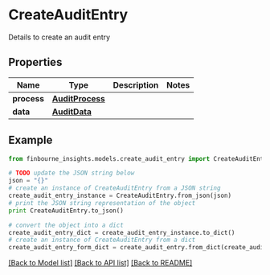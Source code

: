 # CreateAuditEntry

Details to create an audit entry

## Properties
Name | Type | Description | Notes
------------ | ------------- | ------------- | -------------
**process** | [**AuditProcess**](AuditProcess.md) |  | 
**data** | [**AuditData**](AuditData.md) |  | 

## Example

```python
from finbourne_insights.models.create_audit_entry import CreateAuditEntry

# TODO update the JSON string below
json = "{}"
# create an instance of CreateAuditEntry from a JSON string
create_audit_entry_instance = CreateAuditEntry.from_json(json)
# print the JSON string representation of the object
print CreateAuditEntry.to_json()

# convert the object into a dict
create_audit_entry_dict = create_audit_entry_instance.to_dict()
# create an instance of CreateAuditEntry from a dict
create_audit_entry_form_dict = create_audit_entry.from_dict(create_audit_entry_dict)
```
[[Back to Model list]](../README.md#documentation-for-models) [[Back to API list]](../README.md#documentation-for-api-endpoints) [[Back to README]](../README.md)


